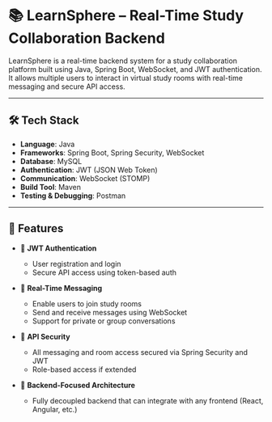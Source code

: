 # 📚 LearnSphere – Real-Time Study Collaboration Backend

LearnSphere is a real-time backend system for a study collaboration platform built using Java, Spring Boot, WebSocket, and JWT authentication. It allows multiple users to interact in virtual study rooms with real-time messaging and secure API access.

---

## 🛠 Tech Stack

- **Language**: Java  
- **Frameworks**: Spring Boot, Spring Security, WebSocket  
- **Database**: MySQL  
- **Authentication**: JWT (JSON Web Token)  
- **Communication**: WebSocket (STOMP)  
- **Build Tool**: Maven  
- **Testing & Debugging**: Postman  

---

## 🚀 Features

- 🔐 **JWT Authentication**
  - User registration and login
  - Secure API access using token-based auth

- 💬 **Real-Time Messaging**
  - Enable users to join study rooms
  - Send and receive messages using WebSocket
  - Support for private or group conversations

- 🧾 **API Security**
  - All messaging and room access secured via Spring Security and JWT
  - Role-based access if extended

- 🧠 **Backend-Focused Architecture**
  - Fully decoupled backend that can integrate with any frontend (React, Angular, etc.)

